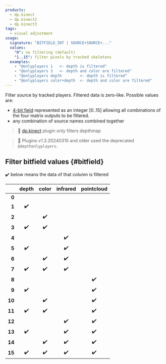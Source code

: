 ```yaml
---
products:
  - dp.kinect
  - dp.kinect2
  - dp.kinect3
tags:
  - visual adjustment
usage:
  signature: "BITFIELD_INT | SOURCE+SOURCE+..."
  values:
    "0": no filtering (default)
    "1..15": filter pixels by tracked skeletons
  examples:
    - "@onlyplayers 1   <- depth is filtered"
    - "@onlyplayers 3   <- depth and color are filtered"
    - "@onlyplayers depth        <- depth is filtered"
    - "@onlyplayers color+depth  <- depth and color are filtered"
---
```


Filter source by tracked players. Filtered data is zero-like.
Possible values are:

* [4-bit field](#bitfield) represented as an integer [0..15] allowing
all combinations of the four matrix outputs to be filtered.
* any combination of source names combined together

> 📝 [dp.kinect](../dp.kinect.md) plugin only filters depthmap

> 📝 Plugins v1.3.20240315 and older used the deprecated `@depthonlyplayers`.

## Filter bitfield values {#bitfield}

:heavy_check_mark: below means the data of that column is filtered

|    | depth | color | infrared | pointcloud |
| -: | :---: | :---: | :------: | :--------: |
|  **0** |   |   |   |   |
|  **1** | :heavy_check_mark: |   |   |   |
|  **2** |   | :heavy_check_mark: |   |   |
|  **3** | :heavy_check_mark: | :heavy_check_mark: |   |   |
|  **4** |   |   | :heavy_check_mark: |   |
|  **5** | :heavy_check_mark: |   | :heavy_check_mark: |   |
|  **6** |   | :heavy_check_mark: | :heavy_check_mark: |   |
|  **7** | :heavy_check_mark: | :heavy_check_mark: | :heavy_check_mark: |   |
|  **8** |   |   |   | :heavy_check_mark: |
|  **9** | :heavy_check_mark: |   |   | :heavy_check_mark: |
| **10** |   | :heavy_check_mark: |   | :heavy_check_mark: |
| **11** | :heavy_check_mark: | :heavy_check_mark: |   | :heavy_check_mark: |
| **12** |   |   | :heavy_check_mark: | :heavy_check_mark: |
| **13** | :heavy_check_mark: |   | :heavy_check_mark: | :heavy_check_mark: |
| **14** |   | :heavy_check_mark: | :heavy_check_mark: | :heavy_check_mark: |
| **15** | :heavy_check_mark: | :heavy_check_mark: | :heavy_check_mark: | :heavy_check_mark: |
